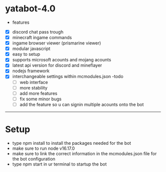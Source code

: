 # yatabot-4.0

- features
 - [X] discord chat pass trough
 - [X] minecraft ingame commands
 - [X] ingame browser viewer (prismarine viewer)
 - [X] modular javascript
 - [X] easy to setup
 - [X] supports microsoft acounts and mojang acounts
 - [X] latest api version for discord and mineflayer
 - [X] nodejs framework
 - [X] interchangeable settings within mcmodules.json
  -todo
   - [ ] web interface
   - [ ] more stability
   - [ ] add more features
   - [ ] fix some minor bugs
   - [ ] add the feature so u can signin multiple acounts onto the bot
 
 _____________________________________________________
 
 # Setup
 
 - type npm install to install the packages needed for the bot
 - make sure to run node v16.17.0 
 - make sure to link the correct information in the mcmodules.json file for the bot configuration
 - type npm start in ur terminal to startup the bot
